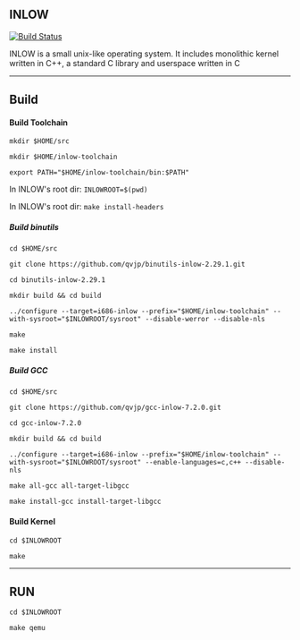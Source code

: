 ## INLOW

[![Build Status](https://travis-ci.org/qvjp/INLOW.svg?branch=master)](https://travis-ci.org/qvjp/INLOW)

INLOW is a small unix-like operating system. It includes monolithic kernel written in C++, a standard C library and userspace written in C

-----------

## Build

#### Build Toolchain

`mkdir $HOME/src`

`mkdir $HOME/inlow-toolchain`

`export PATH="$HOME/inlow-toolchain/bin:$PATH"`

In INLOW's root dir: `INLOWROOT=$(pwd)`

In INLOW's root dir: `make install-headers`

##### Build binutils

`cd $HOME/src`

`git clone https://github.com/qvjp/binutils-inlow-2.29.1.git`

`cd binutils-inlow-2.29.1`

`mkdir build && cd build`

`../configure --target=i686-inlow --prefix="$HOME/inlow-toolchain" --with-sysroot="$INLOWROOT/sysroot" --disable-werror --disable-nls`

`make`

`make install`

##### Build GCC
`cd $HOME/src`

`git clone https://github.com/qvjp/gcc-inlow-7.2.0.git`

`cd gcc-inlow-7.2.0`

`mkdir build && cd build`

`../configure --target=i686-inlow --prefix="$HOME/inlow-toolchain" --with-sysroot="$INLOWROOT/sysroot" --enable-languages=c,c++ --disable-nls`

`make all-gcc all-target-libgcc`

`make install-gcc install-target-libgcc`

#### Build Kernel
`cd $INLOWROOT`

`make`

------------

## RUN
`cd $INLOWROOT`

`make qemu`
